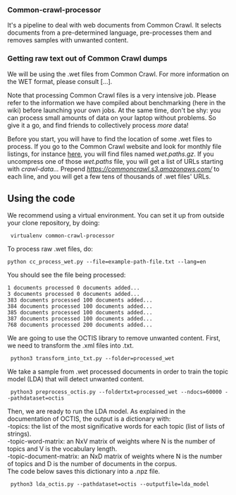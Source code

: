 ### Common-crawl-processor
It's a pipeline to deal with web documents from Common Crawl. It selects documents from a pre-determined language, pre-processes them and removes samples with unwanted content. 

### Getting raw text out of Common Crawl dumps

We will be using the .wet files from Common Crawl. For more information on the WET format, please consult [...].

Note that processing Common Crawl files is a very intensive job. Please refer to the information we have compiled about benchmarking (here in the wiki) before launching your own jobs. At the same time, don't be shy: you can process small amounts of data on your laptop without problems. So give it a go, and find friends to collectively process *more* data!

Before you start, you will have to find the location of some .wet files to process. If you go to the Common Crawl website and look for monthly file listings, for instance [here](https://commoncrawl.s3.amazonaws.com/crawl-data/CC-MAIN-2020-50/index.html), you will find files named *wet.paths.gz*. If you uncompress one of those *wet.paths* file, you will get a list of URLs starting with *crawl-data...* Prepend *https://commoncrawl.s3.amazonaws.com/* to each line, and you will get a few tens of thousands of .wet files' URLs.


## Using the code

We recommend using a virtual environment. You can set it up from outside your clone repository, by doing:

     virtualenv common-crawl-processor

To process raw .wet files, do:

    python cc_process_wet.py --file=example-path-file.txt --lang=en
    
You should see the file being processed:

    1 documents processed 0 documents added...
    3 documents processed 0 documents added...
    383 documents processed 100 documents added...
    384 documents processed 100 documents added...
    385 documents processed 100 documents added...
    387 documents processed 100 documents added...
    768 documents processed 200 documents added...
    
We are going to use the OCTIS library to remove unwanted content. First, we need to transform the .xml files into .txt.

     python3 transform_into_txt.py --folder=processed_wet
     
We take a sample from .wet processed documents in order to train the topic model (LDA) that will detect unwanted content. 

     python3 preprocess_octis.py --foldertxt=processed_wet --ndocs=60000 --pathdataset=octis
     
Then, we are ready to run the LDA model. As explained in the documentation of OCTIS, the output is a dictionary with:<br/>
-topics: the list of the most significative words for each topic (list of lists of strings).<br/>
-topic-word-matrix: an NxV matrix of weights where N is the number of topics and V is the vocabulary length.<br/>
-topic-document-matrix: an NxD matrix of weights where N is the number of topics and D is the number of documents in the corpus.<br/>
The code below saves this dictionary into a .npz file.

     python3 lda_octis.py --pathdataset=octis --outputfile=lda_model



     

